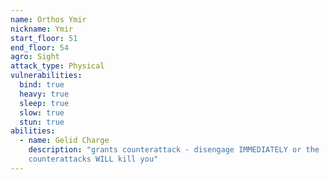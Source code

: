 ```yaml
---
name: Orthos Ymir
nickname: Ymir
start_floor: 51
end_floor: 54
agro: Sight
attack_type: Physical
vulnerabilities:
  bind: true
  heavy: true
  sleep: true
  slow: true
  stun: true
abilities:
  - name: Gelid Charge
    description: "grants counterattack - disengage IMMEDIATELY or the
    counterattacks WILL kill you"
---
```

